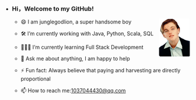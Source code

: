 - ### Hi，Welcome to my GitHub!

  - <img src="junglegodlion.png" align="right" alt="jungle" style="zoom:10%;" />😄 I am junglegodlion, a super handsome boy

  - 🛠 I’m currently working with Java, Python, Scala, SQL

  - 👨🏻‍💻 I’m currently learning Full Stack Development

  - 💬 Ask me about anything, I am happy to help

  - ⚡ Fun fact: Always believe that paying and harvesting are directly proportional

  - 📫 How to reach me:1037044430@qq.com

   


